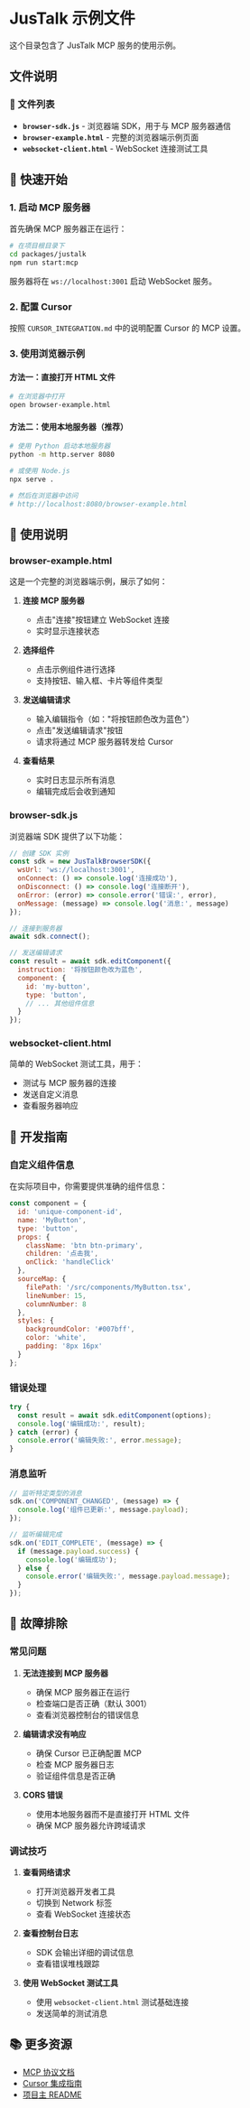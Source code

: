 # JusTalk 示例文件

这个目录包含了 JusTalk MCP 服务的使用示例。

## 文件说明

### 📁 文件列表

- **`browser-sdk.js`** - 浏览器端 SDK，用于与 MCP 服务器通信
- **`browser-example.html`** - 完整的浏览器端示例页面
- **`websocket-client.html`** - WebSocket 连接测试工具

## 🚀 快速开始

### 1. 启动 MCP 服务器

首先确保 MCP 服务器正在运行：

```bash
# 在项目根目录下
cd packages/justalk
npm run start:mcp
```

服务器将在 `ws://localhost:3001` 启动 WebSocket 服务。

### 2. 配置 Cursor

按照 `CURSOR_INTEGRATION.md` 中的说明配置 Cursor 的 MCP 设置。

### 3. 使用浏览器示例

#### 方法一：直接打开 HTML 文件

```bash
# 在浏览器中打开
open browser-example.html
```

#### 方法二：使用本地服务器（推荐）

```bash
# 使用 Python 启动本地服务器
python -m http.server 8080

# 或使用 Node.js
npx serve .

# 然后在浏览器中访问
# http://localhost:8080/browser-example.html
```

## 📖 使用说明

### browser-example.html

这是一个完整的浏览器端示例，展示了如何：

1. **连接 MCP 服务器**
   - 点击"连接"按钮建立 WebSocket 连接
   - 实时显示连接状态

2. **选择组件**
   - 点击示例组件进行选择
   - 支持按钮、输入框、卡片等组件类型

3. **发送编辑请求**
   - 输入编辑指令（如："将按钮颜色改为蓝色"）
   - 点击"发送编辑请求"按钮
   - 请求将通过 MCP 服务器转发给 Cursor

4. **查看结果**
   - 实时日志显示所有消息
   - 编辑完成后会收到通知

### browser-sdk.js

浏览器端 SDK 提供了以下功能：

```javascript
// 创建 SDK 实例
const sdk = new JusTalkBrowserSDK({
  wsUrl: 'ws://localhost:3001',
  onConnect: () => console.log('连接成功'),
  onDisconnect: () => console.log('连接断开'),
  onError: (error) => console.error('错误:', error),
  onMessage: (message) => console.log('消息:', message)
});

// 连接到服务器
await sdk.connect();

// 发送编辑请求
const result = await sdk.editComponent({
  instruction: '将按钮颜色改为蓝色',
  component: {
    id: 'my-button',
    type: 'button',
    // ... 其他组件信息
  }
});
```

### websocket-client.html

简单的 WebSocket 测试工具，用于：
- 测试与 MCP 服务器的连接
- 发送自定义消息
- 查看服务器响应

## 🔧 开发指南

### 自定义组件信息

在实际项目中，你需要提供准确的组件信息：

```javascript
const component = {
  id: 'unique-component-id',
  name: 'MyButton',
  type: 'button',
  props: {
    className: 'btn btn-primary',
    children: '点击我',
    onClick: 'handleClick'
  },
  sourceMap: {
    filePath: '/src/components/MyButton.tsx',
    lineNumber: 15,
    columnNumber: 8
  },
  styles: {
    backgroundColor: '#007bff',
    color: 'white',
    padding: '8px 16px'
  }
};
```

### 错误处理

```javascript
try {
  const result = await sdk.editComponent(options);
  console.log('编辑成功:', result);
} catch (error) {
  console.error('编辑失败:', error.message);
}
```

### 消息监听

```javascript
// 监听特定类型的消息
sdk.on('COMPONENT_CHANGED', (message) => {
  console.log('组件已更新:', message.payload);
});

// 监听编辑完成
sdk.on('EDIT_COMPLETE', (message) => {
  if (message.payload.success) {
    console.log('编辑成功');
  } else {
    console.error('编辑失败:', message.payload.message);
  }
});
```

## 🐛 故障排除

### 常见问题

1. **无法连接到 MCP 服务器**
   - 确保 MCP 服务器正在运行
   - 检查端口是否正确（默认 3001）
   - 查看浏览器控制台的错误信息

2. **编辑请求没有响应**
   - 确保 Cursor 已正确配置 MCP
   - 检查 MCP 服务器日志
   - 验证组件信息是否正确

3. **CORS 错误**
   - 使用本地服务器而不是直接打开 HTML 文件
   - 确保 MCP 服务器允许跨域请求

### 调试技巧

1. **查看网络请求**
   - 打开浏览器开发者工具
   - 切换到 Network 标签
   - 查看 WebSocket 连接状态

2. **查看控制台日志**
   - SDK 会输出详细的调试信息
   - 查看错误堆栈跟踪

3. **使用 WebSocket 测试工具**
   - 使用 `websocket-client.html` 测试基础连接
   - 发送简单的测试消息

## 📚 更多资源

- [MCP 协议文档](https://modelcontextprotocol.io/)
- [Cursor 集成指南](../CURSOR_INTEGRATION.md)
- [项目主 README](../README.md)